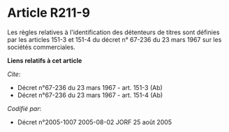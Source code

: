 # Article R211-9

Les règles relatives à l'identification des détenteurs de titres sont définies par les articles 151-3 et 151-4 du décret n°
67-236 du 23 mars 1967 sur les sociétés commerciales.

**Liens relatifs à cet article**

_Cite_:

  - Décret n°67-236 du 23 mars 1967 - art. 151-3 (Ab)
  - Décret n°67-236 du 23 mars 1967 - art. 151-4 (Ab)

_Codifié par_:

  - Décret n°2005-1007 2005-08-02 JORF 25 août 2005
